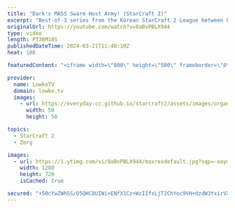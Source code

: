 ```yaml
---
title: "Dark's MASS Swarm Host Army! (StarCraft 2)"
excerpt: "Best-of-3 series from the Korean StarCraft 2 League between Dark (Zerg) and Creator (Protoss). In these SC2 games Dark and Creator play some very cool strategies, as for example our Zerg decides to go mass Swarm Hosts. Support my work: https://patreon.com/lowkotv  Lowko merch: https://lowko.shop Tech"
originalUrl: https://youtube.com/watch?v=8aBvPBLX944
type: video
length: PT38M18S
publishedDateTime: 2024-03-21T11:48:10Z
heat: 108

featuredContent: "<iframe width=\"800\" height=\"500\" frameborder=\"0\" src=\"https://www.youtube.com/embed/8aBvPBLX944\" allow=\"accelerometer; autoplay; encrypted-media; gyroscope; picture-in-picture\" allowfullscreen></iframe>"

provider:
  name: LowkoTV
  domain: lowko.tv
  images:
    - url: https://everyday-cc.github.io/starcraft2/assets/images/organizations/lowko.tv-50x50.jpg
      width: 50
      height: 50

topics:
  - StarCraft 2
  - Zerg

images:
  - url: https://i.ytimg.com/vi/8aBvPBLX944/maxresdefault.jpg?sqp=-oaymwEmCIAKENAF8quKqQMa8AEB-AH-CYAC0AWKAgwIABABGGUgTShFMA8=&rs=AOn4CLCwSnJ-RJUfes4kxR0dBYWksF8ciA
    width: 1280
    height: 720
    isCached: true

secured: "+50cYwZWh5S/O5QHC8UIWi+ENfX1Cz+WzIIfsLjT2ChYoc9VH+dzdW3YxirVXHRT4V2zcDzFy541MbOqDvD8/2k8rzSTRagz8RlP04jCE9DtnD95anj3tfZ9vgN1xcC782hye27XFIEJcQYylS4aayfbVSGuEFZ5ScFX85OpVLuPIFjsqIX5bWpnxnciuTkhA2MAdsBlYIps+oOw5spR0pj8HIe89otuNDEvuv8BRJw3j20stowFHZj+6GwHiCaNRXlRjUtKkLF+jwvfmmlD75ZW9smrQI4sTdEImdUeWkAkjJ7vs9R9/kODJYSKPc/L9Qk93mAhAb4BaAxEAWoTJrz6qklV4QmR1CEjuo2rYM7/MfcW8dBRHGpbmnsg9IykLkU33tbi9NZVxk+Xyi/OsG2kw+/l68hf+ot2F+A6MP0=;uEj7O9OLH7JRKrUTIjxGVA=="
---
```


